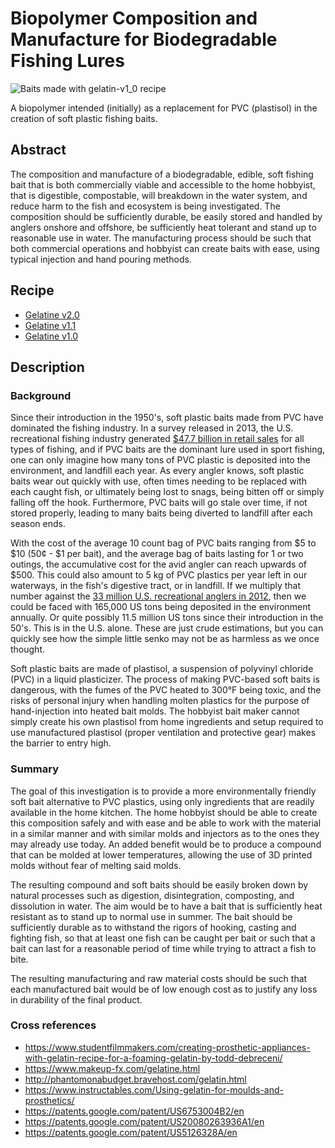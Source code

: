 # Biopolymer Composition and Manufacture for Biodegradable Fishing Lures
![Baits made with gelatin-v1_0 recipe](images/gelatin-v1_0-baits.jpg)

A biopolymer intended (initially) as a replacement for PVC (plastisol) in the creation of soft plastic fishing baits.

## Abstract
The composition and manufacture of a biodegradable, edible, soft fishing bait that is both commercially viable and accessible to the home hobbyist, that is digestible, compostable, will breakdown in the water system, and reduce harm to the fish and ecosystem is being investigated. The composition should be sufficiently durable, be easily stored and handled by anglers onshore and offshore, be sufficiently heat tolerant and stand up to reasonable use in water. The manufacturing process should be such that both commercial operations and hobbyist can create baits with ease, using typical injection and hand pouring methods.

## Recipe
* [Gelatine v2.0](recipes/gelatine/gelatine-v2_0.md "Version 2.0 of the crosslinked Gelatine polymer")
* [Gelatine v1.1](recipes/gelatine/gelatine-v1_1.md "Version 1.1 of Gelatine, glycerin and corn syrup biopolymer, altered production to eliminate air bubbles.")
* [Gelatine v1.0](recipes/gelatine/gelatine-v1_0.md "Version 1.0 of Gelatine, glycerin and corn syrup biopolymer")

## Description
### Background
Since their introduction in the 1950's, soft plastic baits made from PVC have dominated the fishing industry. In a survey released in 2013, the U.S. recreational fishing industry generated [$47.7 billion in retail sales](https://asafishing.org/uploads/2011_ASASportfishing_in_America_Report_January_2013.pdf "American Sportfishing Association Report") for all types of fishing, and if PVC baits are the dominant lure used in sport fishing, one can only imagine how many tons of PVC plastic is deposited into the environment, and landfill each year. As every angler knows, soft plastic baits wear out quickly with use, often times needing to be replaced with each caught fish, or ultimately being lost to snags, being bitten off or simply falling off the hook. Furthermore, PVC baits will go stale over time, if not stored properly, leading to many baits being diverted to landfill after each season ends.

With the cost of the average 10 count bag of PVC baits ranging from $5 to $10 (50¢ - $1 per bait), and the average bag of baits lasting for 1 or two outings, the accumulative cost for the avid angler can reach upwards of $500. This could also amount to 5 kg of PVC plastics per year left in our waterways, in the fish's digestive tract, or in landfill. If we multiply that number against the [33 million U.S. recreational anglers in 2012](https://asafishing.org/uploads/2011_ASASportfishing_in_America_Report_January_2013.pdf "American Sportfishing Association Report"), then we could be faced with 165,000 US tons being deposited in the environment annually. Or quite possibly 11.5 million US tons since their introduction in the 50's. This is in the U.S. alone. These are just crude estimations, but you can quickly see how the simple little senko may not be as harmless as we once thought.

Soft plastic baits are made of plastisol, a suspension of polyvinyl chloride (PVC) in a liquid plasticizer. The process of making PVC-based soft baits is dangerous, with the fumes of the PVC heated to 300°F being toxic, and the risks of personal injury when handling molten plastics for the purpose of hand-injection into heated bait molds. The hobbyist bait maker cannot simply create his own plastisol from home ingredients and setup required to use manufactured plastisol (proper ventilation and protective gear) makes the barrier to entry high.

### Summary
The goal of this investigation is to provide a more environmentally friendly soft bait alternative to PVC plastics, using only ingredients that are readily available in the home kitchen. The home hobbyist should be able to create this composition safely and with ease and be able to work with the material in a similar manner and with similar molds and injectors as to the ones they may already use today. An added benefit would be to produce a compound that can be molded at lower temperatures, allowing the use of 3D printed molds without fear of melting said molds.

The resulting compound and soft baits should be easily broken down by natural processes such as digestion, disintegration, composting, and dissolution in water. The aim would be to have a bait that is sufficiently heat resistant as to stand up to normal use in summer. The bait should be sufficiently durable as to withstand the rigors of hooking, casting and fighting fish, so that at least one fish can be caught per bait or such that a bait can last for a reasonable period of time while trying to attract a fish to bite. 

The resulting manufacturing and raw material costs should be such that each manufactured bait would be of low enough cost as to justify any loss in durability of the final product.

### Cross references
- https://www.studentfilmmakers.com/creating-prosthetic-appliances-with-gelatin-recipe-for-a-foaming-gelatin-by-todd-debreceni/
- https://www.makeup-fx.com/gelatine.html
- http://phantomonabudget.bravehost.com/gelatin.html
- https://www.instructables.com/Using-gelatin-for-moulds-and-prosthetics/
- https://patents.google.com/patent/US6753004B2/en
- https://patents.google.com/patent/US20080263936A1/en
- https://patents.google.com/patent/US5126328A/en

